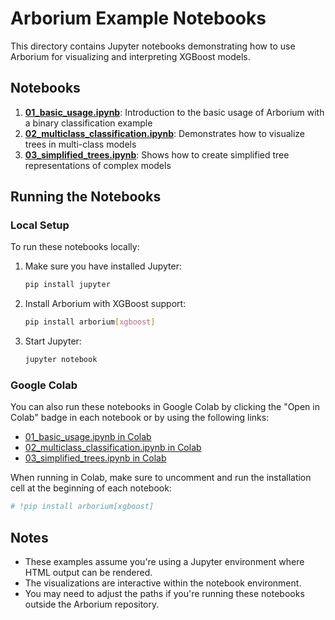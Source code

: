 # Arborium Example Notebooks

This directory contains Jupyter notebooks demonstrating how to use Arborium for visualizing and interpreting XGBoost models.

## Notebooks

1. **[01_basic_usage.ipynb](01_basic_usage.ipynb)**: Introduction to the basic usage of Arborium with a binary classification example
2. **[02_multiclass_classification.ipynb](02_multiclass_classification.ipynb)**: Demonstrates how to visualize trees in multi-class models
3. **[03_simplified_trees.ipynb](03_simplified_trees.ipynb)**: Shows how to create simplified tree representations of complex models

## Running the Notebooks

### Local Setup

To run these notebooks locally:

1. Make sure you have installed Jupyter:
   ```bash
   pip install jupyter
   ```

2. Install Arborium with XGBoost support:
   ```bash
   pip install arborium[xgboost]
   ```

3. Start Jupyter:
   ```bash
   jupyter notebook
   ```

### Google Colab

You can also run these notebooks in Google Colab by clicking the "Open in Colab" badge in each notebook or by using the following links:

- [01_basic_usage.ipynb in Colab](https://colab.research.google.com/github/rishabhmandayam/xgboost/blob/main/arborium/notebooks/01_basic_usage.ipynb)
- [02_multiclass_classification.ipynb in Colab](https://colab.research.google.com/github/rishabhmandayam/xgboost/blob/main/arborium/notebooks/02_multiclass_classification.ipynb)
- [03_simplified_trees.ipynb in Colab](https://colab.research.google.com/github/rishabhmandayam/xgboost/blob/main/arborium/notebooks/03_simplified_trees.ipynb)

When running in Colab, make sure to uncomment and run the installation cell at the beginning of each notebook:

```python
# !pip install arborium[xgboost]
```

## Notes

- These examples assume you're using a Jupyter environment where HTML output can be rendered.
- The visualizations are interactive within the notebook environment.
- You may need to adjust the paths if you're running these notebooks outside the Arborium repository. 